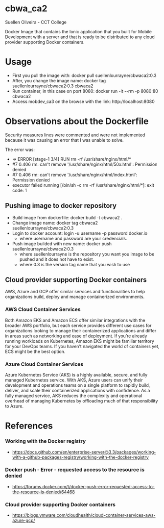 # cbwa_ca2
Suellen Oliveira - CCT College

Docker Image that contains the Ionic application that you built for Mobile Development with a server and that is ready to be distributed to any cloud provider supporting Docker containers.

# Usage
- First you pull the image with: docker pull suellenlourrayne/cbwaca2:0.3
- After, you change the image name: docker tag suellenlourrayne/cbwaca2:0.3 cbwaca2
- Run container, in this case on port 8080: docker run -it --rm -p 8080:80 cbwaca2
- Access mobdev_ca3 on the browse with the link: http://localhost:8080

# Observations about the Dockerfile
Security measures lines were commented and were not implemented because it was causing an error that I was unable to solve.

The error was:
 - => ERROR [stage-1 3/4] RUN rm -rf /usr/share/nginx/html/*
 - #7 0.406 rm: can't remove '/usr/share/nginx/html/50x.html': Permission denied
 - #7 0.406 rm: can't remove '/usr/share/nginx/html/index.html': Permission denied
 - executor failed running [/bin/sh -c rm -rf /usr/share/nginx/html/*]: exit code: 1

## Pushing image to docker repository
- Build image from dockerfile: docker build -t cbwaca2 .
- Change image name: docker tag cbwaca2 suellenlourrayne/cbwaca2:0.3 
- Login to docker account: login -u username -p password docker.io 
    * where username and password are your credencials.
- Push image builded with new name: docker push suellenlourrayne/cbwaca2:0.3
    * where suellenlourrayne is the repository you want you image to be pushed and it does not have to exist. 
    * where 0.3 is the version tag name that you wish to use

## Cloud provider supporting Docker containers
AWS, Azure and GCP offer similar services and functionalities to help organizations build, deploy and manage containerized environments.

### AWS Cloud Container Services
Both Amazon EKS and Amazon ECS offer similar integrations with the broader AWS portfolio, but each service provides different use cases for organizations looking to manage their containerized applications and differ in areas such as networking and ease of deployment. If you’re already running workloads on Kubernetes, Amazon EKS might be familiar territory for your DevOps teams. If you haven’t navigated the world of containers yet, ECS might be the best option. 

### Azure Cloud Container Services
Azure Kubernetes Service (AKS) is a highly available, secure, and fully managed Kubernetes service. With AKS, Azure users can unify their development and operations teams on a single platform to rapidly build, deliver, and scale their containerized applications with confidence. As a fully managed service, AKS reduces the complexity and operational overhead of managing Kubernetes by offloading much of that responsibility to Azure.

# References
### Working with the Docker registry
- https://docs.github.com/en/enterprise-server@3.3/packages/working-with-a-github-packages-registry/working-with-the-docker-registry
### Docker push - Error - requested access to the resource is denied
- https://forums.docker.com/t/docker-push-error-requested-access-to-the-resource-is-denied/64468
### Cloud provider supporting Docker containers
- https://blogs.vmware.com/cloudhealth/cloud-container-services-aws-azure-gcp/